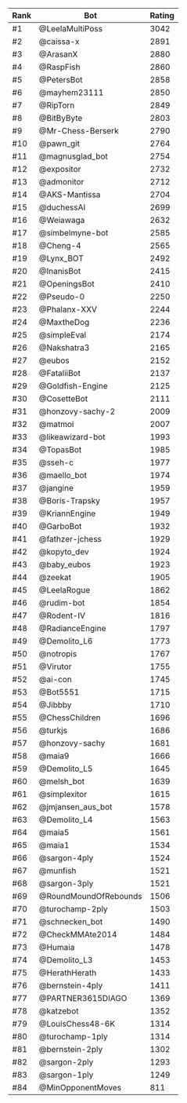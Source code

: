 Rank|Bot|Rating
---|---|---
#1|@LeelaMultiPoss|3042
#2|@caissa-x|2891
#3|@ArasanX|2880
#4|@RaspFish|2860
#5|@PetersBot|2858
#6|@mayhem23111|2850
#7|@RipTorn|2849
#8|@BitByByte|2803
#9|@Mr-Chess-Berserk|2790
#10|@pawn_git|2764
#11|@magnusglad_bot|2754
#12|@expositor|2732
#13|@admonitor|2712
#14|@AKS-Mantissa|2704
#15|@duchessAI|2699
#16|@Weiawaga|2632
#17|@simbelmyne-bot|2585
#18|@Cheng-4|2565
#19|@Lynx_BOT|2492
#20|@InanisBot|2415
#21|@OpeningsBot|2410
#22|@Pseudo-0|2250
#23|@Phalanx-XXV|2244
#24|@MaxtheDog|2236
#25|@simpleEval|2174
#26|@Nakshatra3|2165
#27|@eubos|2152
#28|@FataliiBot|2137
#29|@Goldfish-Engine|2125
#30|@CosetteBot|2111
#31|@honzovy-sachy-2|2009
#32|@matmoi|2007
#33|@likeawizard-bot|1993
#34|@TopasBot|1985
#35|@sseh-c|1977
#36|@maello_bot|1974
#37|@jangine|1959
#38|@Boris-Trapsky|1957
#39|@KriannEngine|1949
#40|@GarboBot|1932
#41|@fathzer-jchess|1929
#42|@kopyto_dev|1924
#43|@baby_eubos|1923
#44|@zeekat|1905
#45|@LeelaRogue|1862
#46|@rudim-bot|1854
#47|@Rodent-IV|1816
#48|@RadianceEngine|1797
#49|@Demolito_L6|1773
#50|@notropis|1767
#51|@Virutor|1755
#52|@ai-con|1745
#53|@Bot5551|1715
#54|@Jibbby|1710
#55|@ChessChildren|1696
#56|@turkjs|1686
#57|@honzovy-sachy|1681
#58|@maia9|1666
#59|@Demolito_L5|1645
#60|@melsh_bot|1639
#61|@simplexitor|1615
#62|@jmjansen_aus_bot|1578
#63|@Demolito_L4|1563
#64|@maia5|1561
#65|@maia1|1534
#66|@sargon-4ply|1524
#67|@munfish|1521
#68|@sargon-3ply|1521
#69|@RoundMoundOfRebounds|1506
#70|@turochamp-2ply|1503
#71|@schnecken_bot|1490
#72|@CheckMMAte2014|1484
#73|@Humaia|1478
#74|@Demolito_L3|1453
#75|@HerathHerath|1433
#76|@bernstein-4ply|1411
#77|@PARTNER3615DIAGO|1369
#78|@katzebot|1352
#79|@LouisChess48-6K|1314
#80|@turochamp-1ply|1314
#81|@bernstein-2ply|1302
#82|@sargon-2ply|1293
#83|@sargon-1ply|1249
#84|@MinOpponentMoves|811
